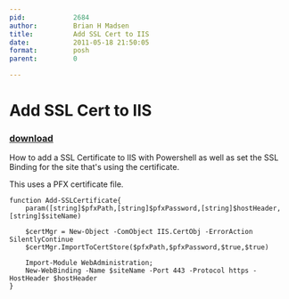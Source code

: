 ```yaml
---
pid:            2684
author:         Brian H Madsen
title:          Add SSL Cert to IIS
date:           2011-05-18 21:50:05
format:         posh
parent:         0

---
```


# Add SSL Cert to IIS

### [download](//scripts/2684.ps1)

How to add a SSL Certificate to IIS with Powershell as well as set the SSL Binding for the site that's using the certificate.

This uses a PFX certificate file.

```posh
function Add-SSLCertificate{
    param([string]$pfxPath,[string]$pfxPassword,[string]$hostHeader,[string]$siteName)

    $certMgr = New-Object -ComObject IIS.CertObj -ErrorAction SilentlyContinue    
    $certMgr.ImportToCertStore($pfxPath,$pfxPassword,$true,$true)

    Import-Module WebAdministration;
    New-WebBinding -Name $siteName -Port 443 -Protocol https -HostHeader $hostHeader    
}
```
